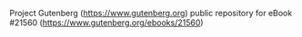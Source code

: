 Project Gutenberg (https://www.gutenberg.org) public repository for eBook #21560 (https://www.gutenberg.org/ebooks/21560)
